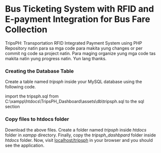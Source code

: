 # Bus Ticketing System with RFID and E-payment Integration for Bus Fare Collection
TripsPH: Transportation RFID Integrated Payment System using PHP
Repository natin para sa mga code para makita yung changes or per commit ng code sa project natin. Para 
maging organize yung mga code tas makita natin yung progress natin. Yun lang thanks.

### ****Creating the Database Table****

Create a table named *tripsph* inside your MySQL database using the following code.

import the tripsph.sql from C:\xampp\htdocs\TripsPH_Dashboard\assets\db\tripsph.sql to the sql section

### ****Copy files to htdocs folder****

Download the above files. Create a folder named *tripsph* inside *htdocs* folder in *xampp* directory. Finally, copy the *tripsph_dashbpard* folder inside *htdocs* folder. Now, visit [localhost/tripsph](http://localhost/tripsph_dashboard) in your browser and you should see the application.
